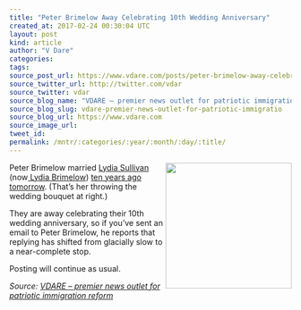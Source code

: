 ```yaml
---
title: "Peter Brimelow Away Celebrating 10th Wedding Anniversary"
created_at: 2017-02-24 00:30:04 UTC
layout: post
kind: article
author: "V Dare"
categories: 
tags: 
source_post_url: https://www.vdare.com/posts/peter-brimelow-away-celebrating-10th-wedding-anniversary
source_twitter_url: http://twitter.com/vdar
source_twitter: vdar
source_blog_name: "VDARE – premier news outlet for patriotic immigration reform"
source_blog_slug: vdare-premier-news-outlet-for-patriotic-immigratio
source_blog_url: https://www.vdare.com
source_image_url: 
tweet_id:
permalink: /mntr/:categories/:year/:month/:day/:title/
---
```

<div class="pf-content"><p><img class="aligncenter size-full wp-image-107868" title="" src="https://s3-us-west-2.amazonaws.com/vdare-live/wp-content/uploads/2017/02/23191922/Bouquet__2_1.jpg" alt="" width="225" align="right" srcset="https://s3-us-west-2.amazonaws.com/vdare-live/wp-content/uploads/2017/02/23191922/Bouquet__2_1.jpg 336w, https://s3-us-west-2.amazonaws.com/vdare-live/wp-content/uploads/2017/02/23191922/Bouquet__2_1-138x150.jpg 138w, https://s3-us-west-2.amazonaws.com/vdare-live/wp-content/uploads/2017/02/23191922/Bouquet__2_1-277x300.jpg 277w" sizes="(max-width: 336px) 100vw, 336px" /> Peter Brimelow married <a href="http://www.vdare.com/posts/kevin-foley-donald-trump-the-echo-chamber-and-me">Lydia Sullivan </a>(now<a href="http://www.vdare.com/articles/lydia-brimelow-vdare-com-year-in-review"> Lydia Brimelow</a>) <a href="http://www.vdare.com/articles/vdarecom-031707-another-personal-message-from-peter-brimelow">ten years ago tomorrow</a>. (That&#8217;s her throwing the wedding bouquet at right.)</p><!-- TAG START { player: "7518-804336-VDare - Outstream - Rev", owner: "ONE Video by AOL", for: "ONE Video by AOL" - BEINJS } --><div id="57966237cc52c74a5e1363c4" class="vdb_player vdb_57966237cc52c74a5e1363c456bcd17ce4b018167fea5539">    <script type="text/javascript" src="//delivery.vidible.tv/jsonp/pid=57966237cc52c74a5e1363c4/56bcd17ce4b018167fea5539_bein.js"></script></div><!-- TAG END { date: 07/25/16 } -->
<p>They are away celebrating their 10th wedding anniversary, so if you&#8217;ve sent an email to Peter Brimelow, he reports that replying has shifted from glacially slow to a near-complete stop.</p>
<p>Posting will continue as usual.</p>
</div><div class="">
    <i>Source: <a href="https://www.vdare.com">VDARE – premier news outlet for patriotic immigration reform</a></i>
</div>
